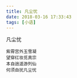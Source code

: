 ```yaml
---
title: 凡尘忧
date: 2018-03-16 17:33:43
tags: [小语]
---
```


凡尘忧
```
紫霄宫外玉雪凝 
望穿红妆觅真宗 
本自逍遥游列仙 
何须自扰凡尘忧
```
